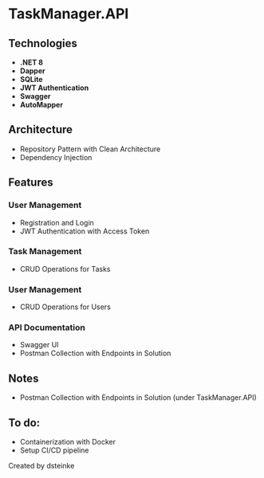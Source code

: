 # TaskManager.API

## Technologies
- **.NET 8**
- **Dapper**
- **SQLite**
- **JWT Authentication**
- **Swagger**
- **AutoMapper**

## Architecture
- Repository Pattern with Clean Architecture
- Dependency Injection

## Features

### **User Management**
- Registration and Login
- JWT Authentication with Access Token

### **Task Management**
- CRUD Operations for Tasks

### **User Management**
- CRUD Operations for Users

### **API Documentation**
- Swagger UI
- Postman Collection with Endpoints in Solution

## Notes
- Postman Collection with Endpoints in Solution (under TaskManager.API)

## To do:
- Containerization with Docker
- Setup CI/CD pipeline

Created by dsteinke
